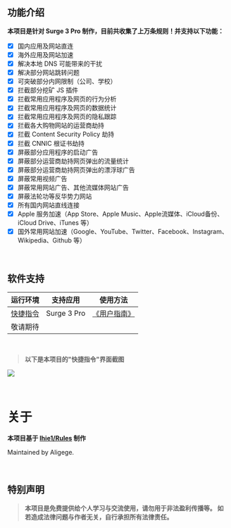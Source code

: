## 功能介绍

**本项目是针对 Surge 3 Pro 制作，目前共收集了上万条规则！并支持以下功能：**

- [x] 国内应用及网站直连
- [x] 海外应用及网站加速
- [x] 解决本地 DNS 可能带来的干扰
- [x] 解决部分网站跳转问题
- [x] 可突破部分内网限制（公司、学校）
- [x] 拦截部分挖矿 JS 插件
- [x] 拦截常用应用程序及网页的行为分析
- [x] 拦截常用应用程序及网页的数据统计
- [x] 拦截常用应用程序及网页的隐私跟踪
- [x] 拦截各大购物网站的运营商劫持
- [x] 拦截 Content Security Policy 劫持
- [x] 拦截 CNNIC 根证书劫持
- [x] 屏蔽部分应用程序的启动广告
- [x] 屏蔽部分运营商劫持网页弹出的流量统计
- [x] 屏蔽部分运营商劫持网页弹出的漂浮球广告
- [x] 屏蔽常用视频广告
- [x] 屏蔽常用网站广告、其他流媒体网站广告
- [x] 屏蔽法轮功等反华势力网站
- [x] 所有国内网站直线连接
- [x] Apple 服务加速（App Store、Apple Music、Apple流媒体、iCloud备份、iCloud Drive、iTunes 等）
- [x] 国外常用网站加速（Google、YouTube、Twitter、Facebook、Instagram、Wikipedia、Github 等）

<br />

## 软件支持

|  **运行环境**  |  **支持应用**  |  **使用方法**  |
| --- | --- | --- |
|  [快捷指令](https://www.icloud.com/shortcuts/4e68c74a2d634d8e944be7ef0b04374e)  |  Surge 3 Pro  |  [《用户指南》](https://github.com/linzx91/surge-ruleset/blob/master/UsersGuide.md)  |
|  敬请期待  |    |    |

<br />

> **以下是本项目的"快捷指令"界面截图**

![](https://github.com/linzx91/surge-ruleset/raw/master/Images/Rule_Updater_01.png)

<br />

# 关于

**本项目基于 [lhie1/Rules](https://github.com/lhie1/Rules) 制作**

Maintained by Aligege.

<br />

## 特别声明

> **本项目是免费提供给个人学习与交流使用，请勿用于非法盈利传播等。
如若造成法律问题与作者无关，自行承担所有法律责任。**